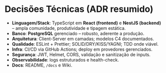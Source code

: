 # Decisões Técnicas (ADR resumido)

- **Linguagem/Stack**: TypeScript em **React (frontend)** e **NestJS (backend)** – ampla comunidade, produtividade e tipagem estática.
- **Banco**: **PostgreSQL** gerenciado – robusto, aderente a produção.
- **Arquitetura**: Client-Server em camadas; modelos C4 documentados.
- **Qualidade**: ESLint + Prettier; SOLID/DRY/KISS/YAGNI; TDD onde viável.
- **Infra**: CI/CD via GitHub Actions; deploy em provedores gerenciados.
- **Segurança**: JWT, Helmet, CORS, validação e sanitização de inputs.
- **Observabilidade**: logs estruturados e health-check.
- **Docs**: README, `/docs` e Wiki.
